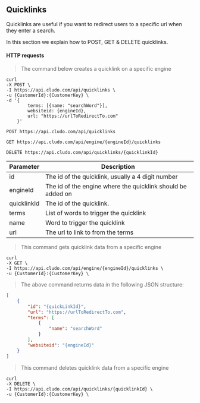 <h2 id="tools_quicklinks">Quicklinks</h2>

Quicklinks are useful if you want to redirect users to a specific url when they enter a search.

In this section we explain how to POST, GET & DELETE quicklinks.



#### HTTP requests

> The command below creates a quicklink on a specific engine

```shell
curl
-X POST \
-I https://api.cludo.com/api/quicklinks \
-u {CustomerId}:{CustomerKey} \
-d '{
	    terms: [{name: "searchWord"}],
        websiteid: {engineId},
        url: "https://urlToRedirectTo.com"
    }'
```

`POST https://api.cludo.com/api/quicklinks`

`GET https://api.cludo.com/api/engine/{engineId}/quicklinks`

`DELETE https://api.cludo.com/api/quicklinks/{quicklinkId}`

Parameter | Description
----- | ------
id | The id of the quicklink, usually a 4 digit number
engineId | The id of the engine where the quicklink should be added on
quicklinkId | The id of the quicklink.
terms | List of words to trigger the quicklink
name | Word to trigger the quicklink
url | The url to link to from the terms


> This command gets quicklink data from a specific engine

```shell
curl
-X GET \
-I https://api.cludo.com/api/engine/{engineId}/quicklinks \
-u {CustomerId}:{CustomerKey} \
```
> The above command returns data in the following JSON structure:

```json
[
    {
        "id": "{quickLinkId}",
        "url": "https://urlToRedirectTo.com",
        "terms": [
            {
                "name": "searchWord"
            }
        ],
        "websiteid": "{engineId}"
    }
]
```

> This command deletes quicklink data from a specific engine

```shell
curl
-X DELETE \
-I https://api.cludo.com/api/quicklinks/{quicklinkId} \
-u {CustomerId}:{CustomerKey} \
```
